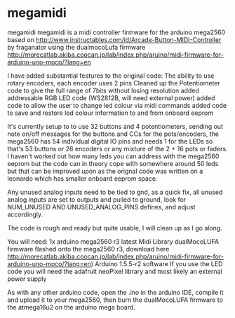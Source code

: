 megamidi
========

megamidi  megamidi is a midi controller firmware for the arduino mega2560 based on http://www.instructables.com/id/Arcade-Button-MIDI-Controller by fraganator using the dualmocoLufa firmware http://morecatlab.akiba.coocan.jp/lab/index.php/aruino/midi-firmware-for-arduino-uno-moco/?lang=en

I have added substantial features to the original code: 
The ability to use rotary encoders, each encoder uses 2 pins
Cleaned up the Potentiometer code to give the full range of 7bits without losing resolution
added addressable RGB LED code (WS2812B, will need external power)
added code to allow the user to change led colour via midi commands
added code to save and restore led colour information to and from onboard eeprom


It's currently setup to to use 32 buttons and 4 potentiometers, sending out note on/off messages for the buttons and CCs for the pots/encoders, the mega2560 has 54 individual digital IO pins and needs 1 for the LEDs so that's 53 buttons or 26 encoders or any mixture of the 2 + 16 pots or faders.  I haven't worked out how many leds you can address with the mega2560 eeprom but the code can in theory cope with somewhere around 50 leds but that can be improved upon as the orignal code was written on a leonardo which has smaller onboard eeprom space.

Any unused analog inputs need to be tied to gnd, as a quick fix, all unused analog inputs are set to outputs and pulled to ground, look for NUM_UNUSED AND UNUSED_ANALOG_PINS defines, and adjust accordingly.

The code is rough and ready but quite usable, I will clean up as I go along.

You will need: 
1x arduino mega2560 r3
latest Midi Library
dualMocoLUFA firmware flashed onto the mega2560 r3, download here http://morecatlab.akiba.coocan.jp/lab/index.php/aruino/midi-firmware-for-arduino-uno-moco/?lang=en)
Arduino 1.5.5-r2 software
If you use the LED code you will need the adafruit neoPixel library and most likely an external power supply

As with any other arduino code, open the .ino in the arduino IDE, compile it and upload it to your mega2560, then burn the dualMocoLUFA firmware to the atmega16u2 on the arduino mega board.
